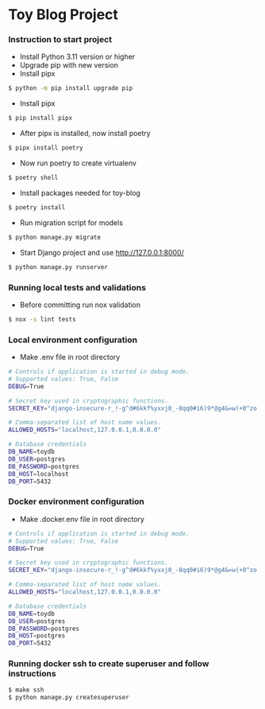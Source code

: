 # Toy Blog Project

### Instruction to start project
- Install Python 3.11 version or higher
- Upgrade pip with new version
- Install pipx
```bash
$ python -m pip install upgrade pip
```
- Install pipx
```bash
$ pip install pipx
```
- After pipx is installed, now install poetry
```bash
$ pipx install poetry
```
- Now run poetry to create virtualenv
```bash
$ poetry shell
```
- Install packages needed for toy-blog
```bash
$ poetry install
```
- Run migration script for models
```bash
$ python manage.py migrate
```
- Start Django project and use http://127.0.0.1:8000/
```bash
$ python manage.py runserver
```

### Running local tests and validations
- Before committing run nox validation
```bash
$ nox -s lint tests
```

### Local environment configuration
- Make .env file in root directory
```bash
# Controls if application is started in debug mode.
# Supported values: True, False
DEBUG=True

# Secret key used in cryptographic functions.
SECRET_KEY="django-insecure-r_!-g^d#6kkf%yxxj0_-8qq0#i6)9*@g4&=w(+0^zo!gk**!5+"

# Comma-separated list of host name values.
ALLOWED_HOSTS="localhost,127.0.0.1,0.0.0.0"

# Database credentials
DB_NAME=toydb
DB_USER=postgres
DB_PASSWORD=postgres
DB_HOST=localhost
DB_PORT=5432
```

### Docker environment configuration
- Make .docker.env file in root directory
```bash
# Controls if application is started in debug mode.
# Supported values: True, False
DEBUG=True

# Secret key used in cryptographic functions.
SECRET_KEY="django-insecure-r_!-g^d#6kkf%yxxj0_-8qq0#i6)9*@g4&=w(+0^zo!gk**!5+"

# Comma-separated list of host name values.
ALLOWED_HOSTS="localhost,127.0.0.1,0.0.0.0"

# Database credentials
DB_NAME=toydb
DB_USER=postgres
DB_PASSWORD=postgres
DB_HOST=postgres
DB_PORT=5432
```
### Running docker ssh to create superuser and follow instructions
```bash
$ make ssh
$ python manage.py createsuperuser
```